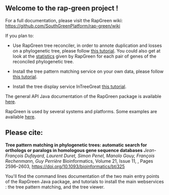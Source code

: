 ## Welcome to the rap-green project !

For a full documentation, please visit the RapGreen wiki:
https://github.com/SouthGreenPlatform/rap-green/wiki

If you plan to:

* Use RapGreen tree reconciler, in order to annote duplication and losses on a phylogenetic tree, please follow [this tutorial](https://github.com/SouthGreenPlatform/rap-green/wiki/How-to-use-RapGreen-to-reconcile-phylogenetic-trees). You could also get at look at the [statistics](https://github.com/SouthGreenPlatform/rap-green/wiki/About-gene-pair-statistics) given by RapGreen for each pair of genes of the reconciled phylogenetic tree.

* Install the tree pattern matching service on your own data, please follow [this tutorial](https://github.com/SouthGreenPlatform/rap-green/wiki/How-to-install-a-phylogenetic-tree-pattern-matching-service).

* Install the tree display service InTreeGreat [this tutorial](https://github.com/SouthGreenPlatform/rap-green/wiki/How-to-install-the-tree-visualizator-InTreeGreat).

The general API Java documentation of the RapGreen package is available [here](http://southgreenplatform.github.io/rap-green/javadoc/index.html).

RapGreen is used by several systems and platforms. Some examples are available [here](https://github.com/SouthGreenPlatform/rap-green/wiki/Examples-of-installed-services).

## Please cite:

**Tree pattern matching in phylogenetic trees: automatic search for orthologs or paralogs in homologous gene sequence databases** 
_Jean-François Dufayard, Laurent Duret, Simon Penel, Manolo Gouy, François Rechenmann, Guy Perrière_
Bioinformatics, Volume 21, Issue 11, , Pages 2596–2603, https://doi.org/10.1093/bioinformatics/bti325

You'll find the command lines documentation of the two main entry points of the RapGreen Java package, and tutorials to install the main webservices : the tree pattern matching, and the tree viewer.

